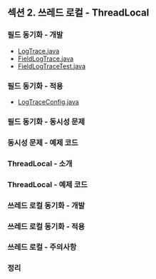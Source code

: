 ## 섹션 2. 쓰레드 로컬 - ThreadLocal

### 필드 동기화 - 개발

- [LogTrace.java](https://github.com/spring-roadmap/spring-core-advanced/blob/main/src/main/java/hello/advanced/trace/logtrace/LogTrace.java)
- [FieldLogTrace.java](https://github.com/spring-roadmap/spring-core-advanced/blob/main/src/main/java/hello/advanced/trace/logtrace/FieldLogTrace.java)
- [FieldLogTraceTest.java](https://github.com/spring-roadmap/spring-core-advanced/blob/main/src/test/java/hello/advanced/trace/logtrace/FieldLogTraceTest.java)

### 필드 동기화 - 적용

- [LogTraceConfig.java](https://github.com/spring-roadmap/spring-core-advanced/blob/main/src/main/java/hello/advanced/LogTraceConfig.java)

### 필드 동기화 - 동시성 문제

### 동시성 문제 - 예제 코드

### ThreadLocal - 소개

### ThreadLocal - 예제 코드

### 쓰레드 로컬 동기화 - 개발

### 쓰레드 로컬 동기화 - 적용

### 쓰레드 로컬 - 주의사항

### 정리
